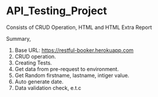 # API_Testing_Project
Consists of CRUD Operation, HTML and HTML Extra Report

Summary,
1. Base URL: https://restful-booker.herokuapp.com
2. CRUD operation.
3. Creating Tests.
4. Get data from pre-request to environment.
5. Get Random firstname, lastname, intiger value.
6. Auto generate date.
7. Data validation check, e.t.c

